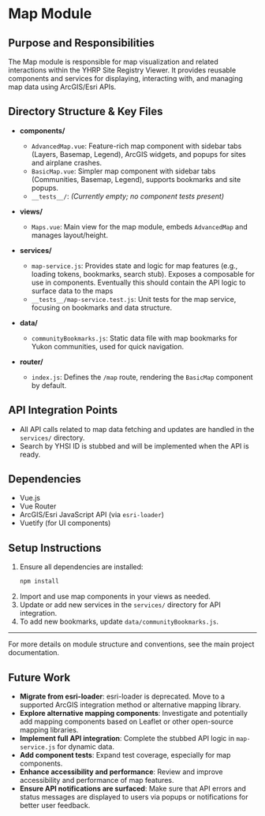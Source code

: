 # Map Module

## Purpose and Responsibilities

The Map module is responsible for map visualization and related interactions within the YHRP Site Registry Viewer. It provides reusable components and services for displaying, interacting with, and managing map data using ArcGIS/Esri APIs.

## Directory Structure & Key Files

- **components/**

  - `AdvancedMap.vue`: Feature-rich map component with sidebar tabs (Layers, Basemap, Legend), ArcGIS widgets, and popups for sites and airplane crashes.
  - `BasicMap.vue`: Simpler map component with sidebar tabs (Communities, Basemap, Legend), supports bookmarks and site popups.
  - `__tests__/`: _(Currently empty; no component tests present)_

- **views/**

  - `Maps.vue`: Main view for the map module, embeds `AdvancedMap` and manages layout/height.

- **services/**

  - `map-service.js`: Provides state and logic for map features (e.g., loading tokens, bookmarks, search stub). Exposes a composable for use in components. Eventually this should
    contain the API logic to surface data to the maps
  - `__tests__/map-service.test.js`: Unit tests for the map service, focusing on bookmarks and data structure.

- **data/**

  - `communityBookmarks.js`: Static data file with map bookmarks for Yukon communities, used for quick navigation.

- **router/**
  - `index.js`: Defines the `/map` route, rendering the `BasicMap` component by default.

## API Integration Points

- All API calls related to map data fetching and updates are handled in the `services/` directory.
- Search by YHSI ID is stubbed and will be implemented when the API is ready.

## Dependencies

- Vue.js
- Vue Router
- ArcGIS/Esri JavaScript API (via `esri-loader`)
- Vuetify (for UI components)

## Setup Instructions

1. Ensure all dependencies are installed:
   ```bash
   npm install
   ```
2. Import and use map components in your views as needed.
3. Update or add new services in the `services/` directory for API integration.
4. To add new bookmarks, update `data/communityBookmarks.js`.

---

For more details on module structure and conventions, see the main project documentation.

## Future Work

- **Migrate from esri-loader**: esri-loader is deprecated. Move to a supported ArcGIS integration method or alternative mapping library.
- **Explore alternative mapping components**: Investigate and potentially add mapping components based on Leaflet or other open-source mapping libraries.
- **Implement full API integration**: Complete the stubbed API logic in `map-service.js` for dynamic data.
- **Add component tests**: Expand test coverage, especially for map components.
- **Enhance accessibility and performance**: Review and improve accessibility and performance of map features.
- **Ensure API notifications are surfaced**: Make sure that API errors and status messages are displayed to users via popups or notifications for better user feedback.
